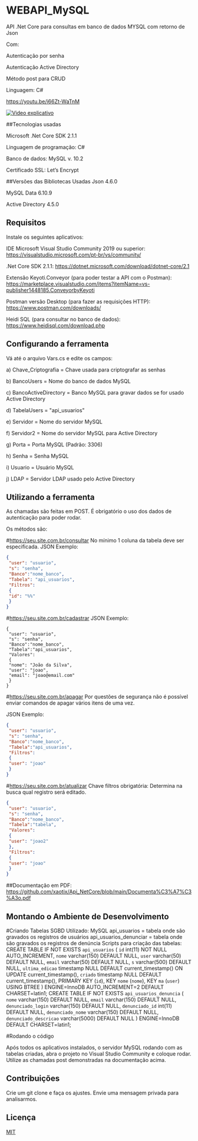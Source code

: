 # WEBAPI_MySQL

API .Net Core para consultas em banco de dados MYSQL com retorno de Json


Com:

Autenticação por senha

Autenticação Active Directory

Método post para CRUD

Linguagem: C#

https://youtu.be/i66Zt-WaTnM

[![Video explicativo](http://img.youtube.com/vi/i66Zt-WaTnM/0.jpg)](https://www.youtube.com/watch?v=i66Zt-WaTnM "Video explicativo")

##Tecnologias usadas

Microsoft .Net Core SDK 2.1.1

Linguagem de programação: C#

Banco de dados: MySQL v. 10.2

Certificado SSL: Let’s Encrypt

##Versões das Bibliotecas Usadas
Json 4.6.0

MySQL Data 6.10.9

Active Directory 4.5.0


## Requisitos

Instale os seguintes aplicativos:

IDE Microsoft Visual Studio Community 2019 ou superior: 
https://visualstudio.microsoft.com/pt-br/vs/community/

.Net Core SDK 2.1.1: 
https://dotnet.microsoft.com/download/dotnet-core/2.1

Extensão Keyoti.Conveyor (para poder testar a API com o Postman): 
https://marketplace.visualstudio.com/items?itemName=vs-publisher1448185.ConveyorbyKeyoti

Postman versão Desktop (para fazer as requisições HTTP): 
https://www.postman.com/downloads/

Heidi SQL (para consultar no banco de dados): 
https://www.heidisql.com/download.php




## Configurando a ferramenta

Vá até o arquivo Vars.cs e edite os campos:

a) Chave_Criptografia = Chave usada para criptografar as senhas

b) BancoUsers = Nome do banco de dados MySQL

c) BancoActiveDirectory = Banco MySQL para gravar dados se for usado Active Directory

d) TabelaUsers = "api_usuarios"

e) Servidor = Nome do servidor MySQL

f) Servidor2 = Nome do servidor MySQL para Active Directory

g) Porta = Porta MySQL (Padrão: 3306)

h) Senha = Senha MySQL

i) Usuario = Usuário MySQL

j) LDAP = Servidor LDAP usado pelo Active Directory


## Utilizando a ferramenta

As chamadas são feitas em POST. É obrigatório o uso dos dados de autenticação para poder rodar.

Os métodos são:

#https://seu.site.com.br/consultar
No mínimo 1 coluna da tabela deve ser especificada.
JSON Exemplo:
```json
{
 "user": "usuario",
 "s": "senha",
 "Banco":"nome_banco",
 "Tabela": "api_usuarios",
 "Filtros":
 {
 "id": "%%"
 }
}
```
#https://seu.site.com.br/cadastrar
JSON Exemplo:
```jsson
{
 "user": "usuario",
 "s": "senha",
 "Banco":"nome_banco",
 "Tabela":"api_usuarios",
 "Valores":
 {
 "nome": "João da Silva",
 "user": "joao",
 "email": "joao@email.com"
 }
}
```
#https://seu.site.com.br/apagar
Por questões de segurança não é possível enviar comandos de apagar vários itens de
uma vez.

JSON Exemplo:
```json
{
 "user": "usuario",
 "s": "senha",
 "Banco":"nome_banco",
 "Tabela":"api_usuarios",
 "Filtros":
 {
 "user": "joao"
 }
}
```
#https://seu.site.com.br/atualizar
Chave filtros obrigatória: Determina na busca qual registro será editado.
```json
{
 "user": "usuario",
 "s": "senha",
 "Banco":"nome_banco",
 "Tabela":"tabela",
 "Valores":
 {
 "user": "joao2"
 },
 "Filtros":
 {
 "user": "joao"
 }
}
```

##Documentação em PDF:
https://github.com/xaotix/Api_NetCore/blob/main/Documenta%C3%A7%C3%A3o.pdf


## Montando o Ambiente de Desenvolvimento

#Criando Tabelas
SGBD Utilizado: MySQL
api_usuarios = tabela onde são gravados os registros de usuários
api_usuarios_denunciar = tabela onde são gravados os registros de denúncia
Scripts para criação das tabelas:
CREATE TABLE IF NOT EXISTS `api_usuarios` (
 `id` int(11) NOT NULL AUTO_INCREMENT,
 `nome` varchar(150) DEFAULT NULL,
 `user` varchar(50) DEFAULT NULL,
 `email` varchar(50) DEFAULT NULL,
 `s` varchar(500) DEFAULT NULL,
 `ultima_edicao` timestamp NULL DEFAULT current_timestamp() ON UPDATE
current_timestamp(),
 `criado` timestamp NULL DEFAULT current_timestamp(),
 PRIMARY KEY (`id`),
 KEY `nome` (`nome`),
 KEY `ma` (`user`) USING BTREE
) ENGINE=InnoDB AUTO_INCREMENT=2 DEFAULT CHARSET=latin1;
CREATE TABLE IF NOT EXISTS `api_usuarios_denuncia` (
 `nome` varchar(150) DEFAULT NULL,
 `email` varchar(150) DEFAULT NULL,
 `denunciado_login` varchar(150) DEFAULT NULL,
 `denunciado_id` int(11) DEFAULT NULL,
 `denunciado_nome` varchar(150) DEFAULT NULL,
 `denunciado_descricao` varchar(5000) DEFAULT NULL
) ENGINE=InnoDB DEFAULT CHARSET=latin1;

#Rodando o código

Após todos os aplicativos instalados, o servidor MySQL rodando com as tabelas criadas, abra o projeto no Visual Studio Community e coloque rodar.
Utilize as chamadas post demonstradas na documentação acima.

## Contribuições
Crie um git clone e faça os ajustes. Envie uma mensagem privada para analisarmos.

## Licença
[MIT](https://choosealicense.com/licenses/mit/)
